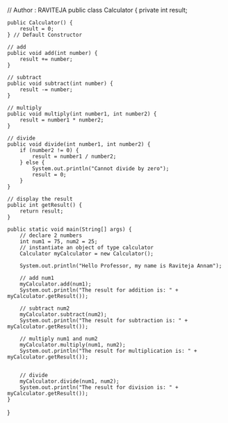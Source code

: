 // Author : RAVITEJA
public class Calculator {
    private int result;

    public Calculator() {
        result = 0;
    } // Default Constructor

    // add
    public void add(int number) {
        result += number;
    }

    // subtract
    public void subtract(int number) {
        result -= number;
    }

    // multiply 
    public void multiply(int number1, int number2) {
        result = number1 * number2;
    }

    // divide 
    public void divide(int number1, int number2) {
        if (number2 != 0) {
            result = number1 / number2;
        } else {
            System.out.println("Cannot divide by zero");
            result = 0;
        }
    }

    // display the result
    public int getResult() {
        return result;
    }

    public static void main(String[] args) {
        // declare 2 numbers
        int num1 = 75, num2 = 25;
        // instantiate an object of type calculator
        Calculator myCalculator = new Calculator();
        
        System.out.println("Hello Professor, my name is Raviteja Annam");

        // add num1
        myCalculator.add(num1);
        System.out.println("The result for addition is: " + myCalculator.getResult());

        // subtract num2
        myCalculator.subtract(num2);
        System.out.println("The result for subtraction is: " + myCalculator.getResult());

        // multiply num1 and num2
        myCalculator.multiply(num1, num2);
        System.out.println("The result for multiplication is: " + myCalculator.getResult());


        // divide 
        myCalculator.divide(num1, num2);
        System.out.println("The result for division is: " + myCalculator.getResult());
    }
}
